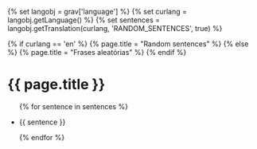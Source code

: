 {% set langobj  = grav['language'] %}
{% set curlang  = langobj.getLanguage() %}
{% set sentences = langobj.getTranslation(curlang, 'RANDOM_SENTENCES', true) %}

{% if curlang == 'en' %}
{% page.title = "Random sentences" %}
{% else %}
{% page.title = "Frases aleatórias" %}
{% endif %}

<h1> {{ page.title }} </h1>

<ul>
{% for sentence in sentences %}
    <li><p> {{ sentence }} </p></li>
{% endfor %}
</ul>